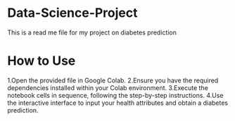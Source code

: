 # Data-Science-Project
This is a read me file for my project on diabetes prediction

# How to Use
1.Open the provided file in Google Colab.
2.Ensure you have the required dependencies installed within your Colab environment.
3.Execute the notebook cells in sequence, following the step-by-step instructions.
4.Use the interactive interface to input your health attributes and obtain a diabetes prediction.

